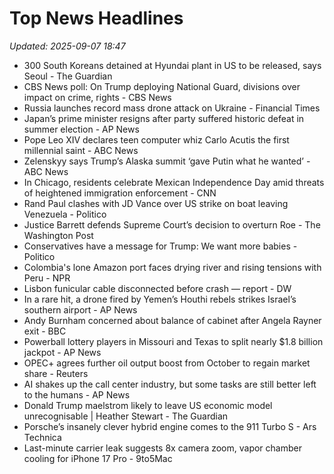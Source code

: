 # Top News Headlines

_Updated: 2025-09-07 18:47_

- 300 South Koreans detained at Hyundai plant in US to be released, says Seoul - The Guardian
- CBS News poll: On Trump deploying National Guard, divisions over impact on crime, rights - CBS News
- Russia launches record mass drone attack on Ukraine - Financial Times
- Japan’s prime minister resigns after party suffered historic defeat in summer election - AP News
- Pope Leo XIV declares teen computer whiz Carlo Acutis the first millennial saint - ABC News
- Zelenskyy says Trump’s Alaska summit ‘gave Putin what he wanted’ - ABC News
- In Chicago, residents celebrate Mexican Independence Day amid threats of heightened immigration enforcement - CNN
- Rand Paul clashes with JD Vance over US strike on boat leaving Venezuela - Politico
- Justice Barrett defends Supreme Court’s decision to overturn Roe - The Washington Post
- Conservatives have a message for Trump: We want more babies - Politico
- Colombia's lone Amazon port faces drying river and rising tensions with Peru - NPR
- Lisbon funicular cable disconnected before crash — report - DW
- In a rare hit, a drone fired by Yemen’s Houthi rebels strikes Israel’s southern airport - AP News
- Andy Burnham concerned about balance of cabinet after Angela Rayner exit - BBC
- Powerball lottery players in Missouri and Texas to split nearly $1.8 billion jackpot - AP News
- OPEC+ agrees further oil output boost from October to regain market share - Reuters
- AI shakes up the call center industry, but some tasks are still better left to the humans - AP News
- Donald Trump maelstrom likely to leave US economic model unrecognisable | Heather Stewart - The Guardian
- Porsche’s insanely clever hybrid engine comes to the 911 Turbo S - Ars Technica
- Last-minute carrier leak suggests 8x camera zoom, vapor chamber cooling for iPhone 17 Pro - 9to5Mac